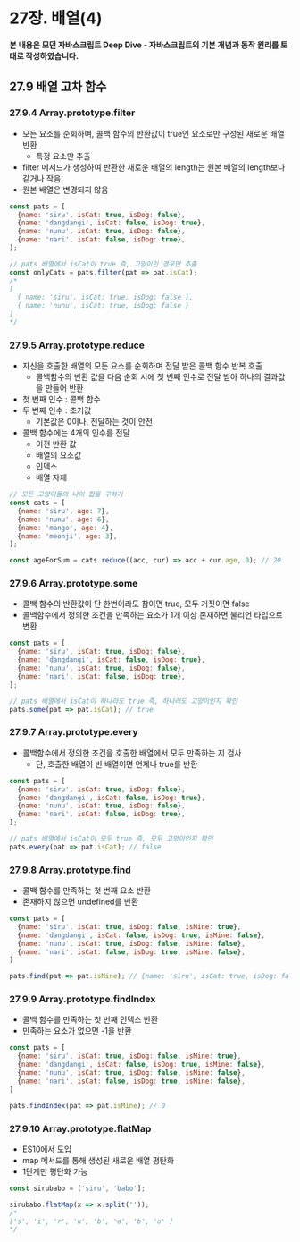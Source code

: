 # 27장. 배열(4)

**본 내용은 모던 자바스크립트 Deep Dive - 자바스크립트의 기본 개념과 동작 원리를 토대로 작성하였습니다.**

## 27.9 배열 고차 함수

### 27.9.4 Array.prototype.filter

* 모든 요소를 순회하며, 콜백 함수의 반환값이 true인 요소로만 구성된 새로운 배열 반환
  * 특정 요소만 추출
* filter 메서드가 생성하여 반환한 새로운 배열의 length는 원본 배열의 length보다 같거나 작음
* 원본 배열은 변경되지 않음

```JavaScript
const pats = [
  {name: 'siru', isCat: true, isDog: false},
  {name: 'dangdangi', isCat: false, isDog: true},
  {name: 'nunu', isCat: true, isDog: false},
  {name: 'nari', isCat: false, isDog: true},
];

// pats 배열에서 isCat이 true 즉, 고양이인 경우만 추출
const onlyCats = pats.filter(pat => pat.isCat);
/*
[
  { name: 'siru', isCat: true, isDog: false },
  { name: 'nunu', isCat: true, isDog: false }
]
*/
```



### 27.9.5 Array.prototype.reduce

* 자신을 호출한 배열의 모든 요소를 순회하며 전달 받은 콜백 함수 반복 호출
  * 콜백함수의 반환 값을 다음 순회 시에 첫 번째 인수로 전달 받아 하나의 결과값을 만들어 반환
* 첫 번째 인수 : 콜백 함수
* 두 번째 인수 : 초기값
  * 기본값은 0이나, 전달하는 것이 안전
* 콜백 함수에는 4개의 인수를 전달
  * 이전 반환 값
  * 배열의 요소값
  * 인덱스
  * 배열 자체

```JavaScript
// 모든 고양이들의 나이 합을 구하기
const cats = [
  {name: 'siru', age: 7},
  {name: 'nunu', age: 6},
  {name: 'mango', age: 4},
  {name: 'meonji', age: 3},
];

const ageForSum = cats.reduce((acc, cur) => acc + cur.age, 0); // 20
```



### 27.9.6 Array.prototype.some

* 콜백 함수의 반환값이 단 한번이라도 참이면 true, 모두 거짓이면 false
* 콜백함수에서 정의한 조건을 만족하는 요소가 1개 이상 존재하면 불리언 타입으로 변환

```JavaScript
const pats = [
  {name: 'siru', isCat: true, isDog: false},
  {name: 'dangdangi', isCat: false, isDog: true},
  {name: 'nunu', isCat: true, isDog: false},
  {name: 'nari', isCat: false, isDog: true},
];

// pats 배열에서 isCat이 하나라도 true 즉, 하나라도 고양이인지 확인
pats.some(pat => pat.isCat); // true
```



### 27.9.7 Array.prototype.every

* 콜백함수에서 정의한 조건을 호출한 배열에서 모두 만족하는 지 검사
  * 단, 호출한 배열이 빈 배열이면 언제나 true를 반환

```JavaScript
const pats = [
  {name: 'siru', isCat: true, isDog: false},
  {name: 'dangdangi', isCat: false, isDog: true},
  {name: 'nunu', isCat: true, isDog: false},
  {name: 'nari', isCat: false, isDog: true},
];

// pats 배열에서 isCat이 모두 true 즉, 모두 고양이인지 확인
pats.every(pat => pat.isCat); // false
```



### 27.9.8 Array.prototype.find

* 콜백 함수를 만족하는 첫 번째 요소 반환
* 존재하지 않으면 undefined를 반환

```JavaScript
const pats = [
  {name: 'siru', isCat: true, isDog: false, isMine: true},
  {name: 'dangdangi', isCat: false, isDog: true, isMine: false},
  {name: 'nunu', isCat: true, isDog: false, isMine: false},
  {name: 'nari', isCat: false, isDog: true, isMine: false},
]

pats.find(pat => pat.isMine); // {name: 'siru', isCat: true, isDog: false, isMine: true}
```



### 27.9.9 Array.prototype.findIndex

* 콜백 함수를 만족하는 첫 번째 인덱스 반환
* 만족하는 요소가 없으면 -1을 반환

```JavaScript
const pats = [
  {name: 'siru', isCat: true, isDog: false, isMine: true},
  {name: 'dangdangi', isCat: false, isDog: true, isMine: false},
  {name: 'nunu', isCat: true, isDog: false, isMine: false},
  {name: 'nari', isCat: false, isDog: true, isMine: false},
]

pats.findIndex(pat => pat.isMine); // 0
```



### 27.9.10 Array.prototype.flatMap

* ES10에서 도입
* map 메서드를 통해 생성된 새로운 배열 평탄화
* 1단계만 평탄화 가능

```JavaScript
const sirubabo = ['siru', 'babo'];

sirubabo.flatMap(x => x.split(''));
/*
['s', 'i', 'r', 'u', 'b', 'a', 'b', 'o' ]
*/
```

